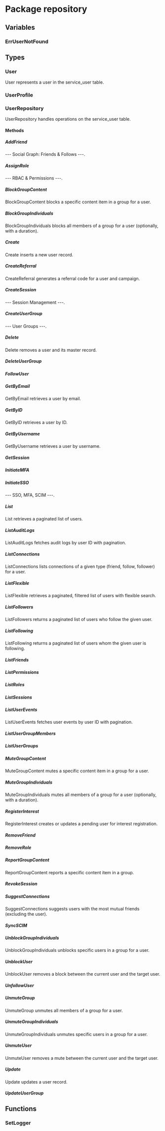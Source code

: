 # Package repository

## Variables

### ErrUserNotFound

## Types

### User

User represents a user in the service_user table.

### UserProfile

### UserRepository

UserRepository handles operations on the service_user table.

#### Methods

##### AddFriend

--- Social Graph: Friends & Follows ---.

##### AssignRole

--- RBAC & Permissions ---.

##### BlockGroupContent

BlockGroupContent blocks a specific content item in a group for a user.

##### BlockGroupIndividuals

BlockGroupIndividuals blocks all members of a group for a user (optionally, with a duration).

##### Create

Create inserts a new user record.

##### CreateReferral

CreateReferral generates a referral code for a user and campaign.

##### CreateSession

--- Session Management ---.

##### CreateUserGroup

--- User Groups ---.

##### Delete

Delete removes a user and its master record.

##### DeleteUserGroup

##### FollowUser

##### GetByEmail

GetByEmail retrieves a user by email.

##### GetByID

GetByID retrieves a user by ID.

##### GetByUsername

GetByUsername retrieves a user by username.

##### GetSession

##### InitiateMFA

##### InitiateSSO

--- SSO, MFA, SCIM ---.

##### List

List retrieves a paginated list of users.

##### ListAuditLogs

ListAuditLogs fetches audit logs by user ID with pagination.

##### ListConnections

ListConnections lists connections of a given type (friend, follow, follower) for a user.

##### ListFlexible

ListFlexible retrieves a paginated, filtered list of users with flexible search.

##### ListFollowers

ListFollowers returns a paginated list of users who follow the given user.

##### ListFollowing

ListFollowing returns a paginated list of users whom the given user is following.

##### ListFriends

##### ListPermissions

##### ListRoles

##### ListSessions

##### ListUserEvents

ListUserEvents fetches user events by user ID with pagination.

##### ListUserGroupMembers

##### ListUserGroups

##### MuteGroupContent

MuteGroupContent mutes a specific content item in a group for a user.

##### MuteGroupIndividuals

MuteGroupIndividuals mutes all members of a group for a user (optionally, with a duration).

##### RegisterInterest

RegisterInterest creates or updates a pending user for interest registration.

##### RemoveFriend

##### RemoveRole

##### ReportGroupContent

ReportGroupContent reports a specific content item in a group.

##### RevokeSession

##### SuggestConnections

SuggestConnections suggests users with the most mutual friends (excluding the user).

##### SyncSCIM

##### UnblockGroupIndividuals

UnblockGroupIndividuals unblocks specific users in a group for a user.

##### UnblockUser

UnblockUser removes a block between the current user and the target user.

##### UnfollowUser

##### UnmuteGroup

UnmuteGroup unmutes all members of a group for a user.

##### UnmuteGroupIndividuals

UnmuteGroupIndividuals unmutes specific users in a group for a user.

##### UnmuteUser

UnmuteUser removes a mute between the current user and the target user.

##### Update

Update updates a user record.

##### UpdateUserGroup

## Functions

### SetLogger
